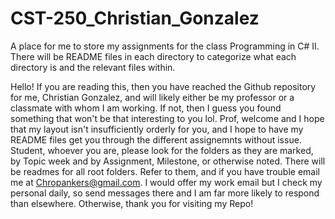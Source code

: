# CST-250_Christian_Gonzalez
A place for me to store my assignments for the class Programming in C# II. There will be README files in each directory to categorize what each directory is and the relevant files within.

Hello! If you are reading this, then you have reached the Github repository for me, Christian Gonzalez, and will likely either be my professor or a classmate
with whom I am working. If not, then I guess you found something that won't be that interesting to you lol. Prof, welcome and I hope that my layout isn't 
insufficiently orderly for you, and I hope to have my README files get you through the different assignemnts without issue. Student, whoever you are, please 
look for the folders as they are marked, by Topic week and by Assignment, Milestone, or otherwise noted. There will be readmes for all root folders. Refer to
them, and if you have trouble email me at Chropankers@gmail.com. I would offer my work email but I check my personal daily, so send messages there and I am far
more likely to respond than elsewhere. Otherwise, thank you for visiting my Repo!
